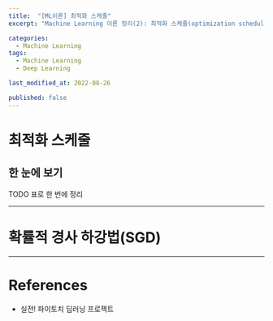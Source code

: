 ```yaml
---
title:  "[ML이론] 최적화 스케줄"
excerpt: "Machine Learning 이론 정리(2): 최적화 스케줄(optimization schedule) 정리"

categories:
  - Machine Learning
tags:
  - Machine Learning
  - Deep Learning

last_modified_at: 2022-08-26

published: false
---
```


# 최적화 스케줄


## 한 눈에 보기
TODO 표로 한 번에 정리

- - -

# 확률적 경사 하강법(SGD)

- - -

# References
* 실전! 파이토치 딥러닝 프로젝트
